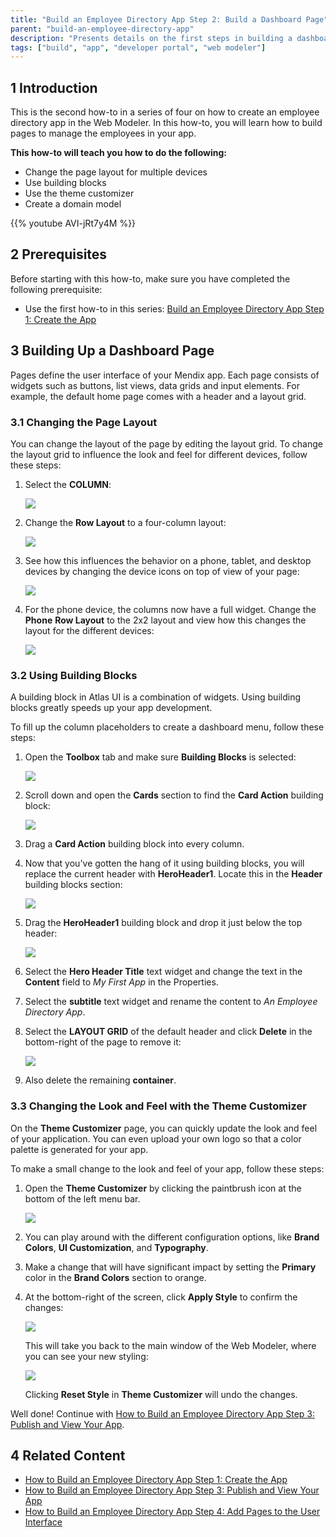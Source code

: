 ```yaml
---
title: "Build an Employee Directory App Step 2: Build a Dashboard Page"
parent: "build-an-employee-directory-app"
description: "Presents details on the first steps in building a dashboard in the Web Modeler."
tags: ["build", "app", "developer portal", "web modeler"]
---
```


## 1 Introduction

This is the second how-to in a series of four on how to create an employee directory app in the Web Modeler. In this how-to, you will learn how to build pages to manage the employees in your app.

**This how-to will teach you how to do the following:**

* Change the page layout for multiple devices 
* Use building blocks
* Use the theme customizer
* Create a domain model

{{% youtube AVI-jRt7y4M %}}


## 2 Prerequisites

Before starting with this how-to, make sure you have completed the following prerequisite:

* Use the first how-to in this series: [Build an Employee Directory App Step 1: Create the App](build-an-employee-directory-app-1-create-the-app)

## 3 Building Up a Dashboard Page

Pages define the user interface of your Mendix app. Each page consists of widgets such as buttons, list views, data grids and input elements. For example, the default home page comes with a header and a layout grid.

### 3.1 Changing the Page Layout

You can change the layout of the page by editing the layout grid. To change the layout grid to influence the look and feel for different devices, follow these steps:

1. Select the **COLUMN**:

    ![](attachments/build-an-employee-directory-app/select-column.png)

2. Change the **Row Layout** to a four-column layout:

    ![](attachments/build-an-employee-directory-app/change-row-layout.png)

3. See how this influences the behavior on a phone, tablet, and desktop devices by changing the device icons on top of view of your page:
    
    ![](attachments/build-an-employee-directory-app/change-devices.png) 

4. For the phone device, the columns now have a full widget. Change the **Phone** **Row Layout** to the 2x2 layout and view how this changes the layout for the different devices:
    
    ![](attachments/build-an-employee-directory-app/change-phone-layout.png)

### 3.2 Using Building Blocks

A building block in Atlas UI is a combination of widgets. Using building blocks greatly speeds up your app development.

To fill up the column placeholders to create a dashboard menu, follow these steps:

1. Open the **Toolbox** tab and make sure **Building Blocks** is selected:
    
    ![](attachments/build-an-employee-directory-app/select-toolbox.png) 

2. Scroll down and open the **Cards** section to find the **Card Action** building block:

    ![](attachments/build-an-employee-directory-app/card-action.png)

3. Drag a **Card Action** building block into every column.
4. Now that you've gotten the hang of it using building blocks, you will replace the current header with **HeroHeader1**. Locate this in the **Header** building blocks section:
    
    ![](attachments/build-an-employee-directory-app/header-section.png)

5. Drag the **HeroHeader1** building block and drop it just below the top header:
    
    ![](attachments/build-an-employee-directory-app/heroheader1.png)

6. Select the **Hero Header Title** text widget and change the text in the **Content** field to *My First App* in the Properties.
7. Select the **subtitle** text widget and rename the content to *An Employee Directory App*.
8. Select the **LAYOUT GRID** of the default header and click **Delete** in the bottom-right of the page to remove it:

    ![](attachments/build-an-employee-directory-app/remove-current-header.png)
    
10. Also delete the remaining **container**.

### 3.3 Changing the Look and Feel with the Theme Customizer

On the **Theme Customizer** page, you can quickly update the look and feel of your application. You can even upload your own logo so that a color palette is generated for your app.

To make a small change to the look and feel of your app, follow these steps:

1. Open the **Theme Customizer** by clicking the paintbrush icon at the bottom of the left menu bar.

    ![](attachments/build-an-employee-directory-app/theme-customizer.png)

2. You can play around with the different configuration options, like **Brand Colors**, **UI Customization**, and **Typography**.
3. Make a change that will have significant impact by setting the **Primary** color in the **Brand Colors** section to orange.
4. At the bottom-right of the screen, click **Apply Style** to confirm the changes:

    ![](attachments/build-an-employee-directory-app/apply-style.png)

    This will take you back to the main window of the Web Modeler, where you can see your new styling:
 
    ![](attachments/build-an-employee-directory-app/theme-customizer-orange.png)
 
    Clicking **Reset Style** in **Theme Customizer** will undo the changes.
     
Well done! Continue with [How to Build an Employee Directory App Step 3: Publish and View Your App](build-an-employee-directory-app-3-publish-and-view-your-app).

## 4 Related Content

* [How to Build an Employee Directory App Step 1: Create the App](build-an-employee-directory-app-1-create-the-app)
* [How to Build an Employee Directory App Step 3: Publish and View Your App](build-an-employee-directory-app-3-publish-and-view-your-app)
* [How to Build an Employee Directory App Step 4: Add Pages to the User Interface](build-an-employee-directory-app-4-add-pages-to-the-user-interface)
